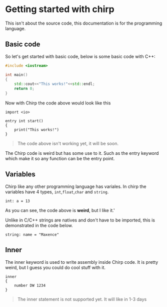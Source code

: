 # Getting started with chirp
This isn't about the source code, this documentation is for the programming language.

## Basic code
So let's get started with basic code, below is some basic code with C++:
``` cpp
#include <iostream>

int main()
{
	std::cout<<"This works!"<<std::endl;
	return 0;
}
```
Now with Chirp the code above would look like this


```chirp
import <io>
 
entry int start()
{
	print("This works!")
}
```

> The code above isn't working yet, it will be soon.

The Chirp code is weird but has some use to it. Such as the entry keyword which make it so any function can be the entry point. 

## Variables
Chirp like any other programming language has variales. In chirp the variables have 4 types, ``int``,``float``,``char`` and ``string``.
```chirp
int: a = 13
```
As you can see, the code above is **weird**, but I like it.'

Unlike in C/C++ strings are  natives and don't have to be imported, this is demonstrated in the code below.
```chirp
string: name = "Maxence"
```

## Inner
The inner keyword is used to write assembly inside Chirp code. It is pretty weird, but I guess you could do cool stuff with it.

```chirp
inner
{
	number DW 1234
}
```

> The inner statement is not supported yet. It will like in 1-3 days
